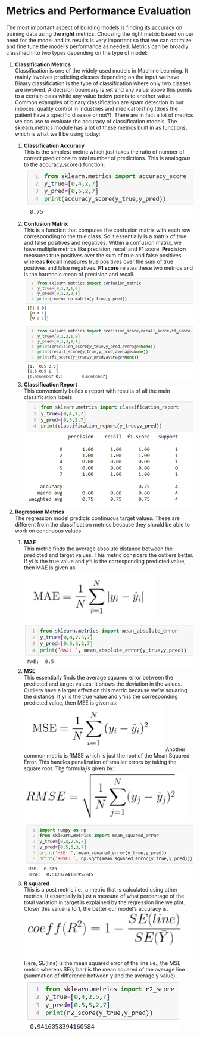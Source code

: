 # Metrics and Performance Evaluation
The most important aspect of building models is finding its accuracy on training data using the **right** metrics. Choosing the right metric based on our need for the model and its results is very important so that we can optimize and fine tune the model’s performance as needed. 
Metrics can be broadly classified into two types depending on the type of model:
<ol>
  <li><strong>Classification Metrics</strong></li>
  Classification is one of the widely used models in Machine Learning. It mainly involves predicting classes depending on the input we have. Binary classification is the type of classification where only two classes are involved. A decision boundary is set and any value above this points to a certain class while any value below points to another value. 
Common examples of binary classification are spam detection in our inboxes, quality control in industries and medical testing (does the patient have a specific disease or not?).
There are in fact a lot of metrics we can use to evaluate the accuracy of classification models. The sklearn.metrics module has a lot of these metrics built in as functions, which is what we’ll be using today:
  <ol>
    <li><strong>Classification Accuracy</strong></li>
    This is the simplest metric which just takes the ratio of number of correct predictions to total number of predictions. This is analogous to the accuracy_score() function.
    <img src="pictures/4.1.png"></img>
    <li><strong>Confusion Matrix</strong></li>
  This is a function that computes the confusion matrix with each row corresponding to the true class. So it essentially is a matrix of true and false positives and negatives. Within a confusion matrix, we have multiple metrics like precision, recall and F1 score.
  <strong>Precision</strong> measures true positives over the sum of true and false positives whereas <strong>Recall</strong> measures true positives over the sum of true positives and false negatives.
  <strong>F1 score</strong> relates these two metrics and is the harmonic mean of precision and recall.
  <img src="pictures/4.2.png"></img>  
  <li><strong>Classification Report</strong></li>
    This conveniently builds a report with results of all the main classification labels.
    <img src="pictures/4.3.png"></img>
  </ol>
  <li><strong>Regression Metrics</strong></li>
  The regression model predicts continuous target values. These are different from the classification metrics because they should be able to work on continuous values.
  <ol>
    <li><strong>MAE</strong></li>
    This metric finds the average absolute distance between the predicted and target values. This metric considers the outliers better. If yi is the true value and y^i is the corresponding predicted value, then MAE is given as
    <img src="pictures/4.4.png"></img>
    <img src="pictures/4.5.png"></img>
    <li><strong>MSE</strong></li>
    This essentially finds the average squared error between the predicted and target values. It shows the deviation in the values. Outliers have a larger effect on this metric because we’re squaring the distance. If yi is the true value and y^i is the corresponding predicted value, then MSE is given as:
    <img src="pictures/4.6.png"></img>
    Another common metric is RMSE which is just the root of the Mean Squared Error. This handles penalization of smaller errors by taking the square root. The formula is given by:
    <img src="pictures/4.7.png"></img>
    <img src="pictures/4.8.png"></img>
    <li><strong>R squared</strong></li>
    This is a post metric i.e., a metric that is calculated using other metrics. It essentially is just a measure of what percentage of the total variation in target is explained by the regression line we plot. Closer this value is to 1, the better our model’s accuracy is.
    <img src="pictures/4.9.png"></img>
    Here, SE(line) is the mean squared error of the line i.e., the MSE metric whereas SE(y bar) is the mean squared of the average line (summation of difference between y and the average y value).
    <img src="pictures/4.10.png"></img>  
  </ol>
</ol>
